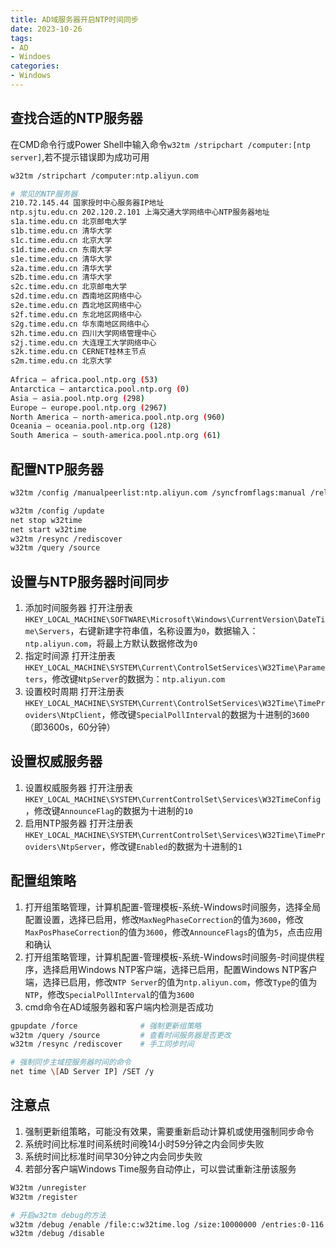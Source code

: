 ```yaml
---
title: AD域服务器开启NTP时间同步
date: 2023-10-26
tags: 
- AD
- Windoes
categories:
- Windows
---
```


## 查找合适的NTP服务器
在CMD命令行或Power Shell中输入命令`w32tm /stripchart /computer:[ntp server]`,若不提示错误即为成功可用
```bash
w32tm /stripchart /computer:ntp.aliyun.com

# 常见的NTP服务器
210.72.145.44 国家授时中心服务器IP地址
ntp.sjtu.edu.cn 202.120.2.101 上海交通大学网络中心NTP服务器地址
s1a.time.edu.cn 北京邮电大学
s1b.time.edu.cn 清华大学
s1c.time.edu.cn 北京大学
s1d.time.edu.cn 东南大学
s1e.time.edu.cn 清华大学
s2a.time.edu.cn 清华大学
s2b.time.edu.cn 清华大学
s2c.time.edu.cn 北京邮电大学
s2d.time.edu.cn 西南地区网络中心
s2e.time.edu.cn 西北地区网络中心
s2f.time.edu.cn 东北地区网络中心
s2g.time.edu.cn 华东南地区网络中心
s2h.time.edu.cn 四川大学网络管理中心
s2j.time.edu.cn 大连理工大学网络中心
s2k.time.edu.cn CERNET桂林主节点
s2m.time.edu.cn 北京大学
 
Africa — africa.pool.ntp.org (53)
Antarctica — antarctica.pool.ntp.org (0)
Asia — asia.pool.ntp.org (298)
Europe — europe.pool.ntp.org (2967)
North America — north-america.pool.ntp.org (960)
Oceania — oceania.pool.ntp.org (128)
South America — south-america.pool.ntp.org (61)
```

## 配置NTP服务器
```bash
w32tm /config /manualpeerlist:ntp.aliyun.com /syncfromflags:manual /reliable:yes /update

w32tm /config /update
net stop w32time
net start w32time
w32tm /resync /rediscover
w32tm /query /source
```

## 设置与NTP服务器时间同步
1. 添加时间服务器
打开注册表`HKEY_LOCAL_MACHINE\SOFTWARE\Microsoft\Windows\CurrentVersion\DateTime\Servers`，右键新建字符串值，名称设置为`0`，数据输入：`ntp.aliyun.com`，将最上方默认数据修改为`0`
2. 指定时间源
打开注册表`HKEY_LOCAL_MACHINE\SYSTEM\Current\ControlSetServices\W32Time\Parameters`，修改键`NtpServer`的数据为：`ntp.aliyun.com`
3. 设置校时周期
打开注册表`HKEY_LOCAL_MACHINE\SYSTEM\Current\ControlSetServices\W32Time\TimeProviders\NtpClient`，修改键`SpecialPollInterval`的数据为十进制的`3600`（即3600s，60分钟）

## 设置权威服务器
1. 设置权威服务器
打开注册表`HKEY_LOCAL_MACHINE\SYSTEM\CurrentControlSet\Services\W32TimeConfig`，修改键`AnnounceFlag`的数据为十进制的`10`
2. 启用NTP服务器
打开注册表`HKEY_LOCAL_MACHINE\SYSTEM\CurrentControlSet\Services\W32Time\TimeProviders\NtpServer`，修改键`Enabled`的数据为十进制的`1`

## 配置组策略
1. 打开组策略管理，计算机配置-管理模板-系统-Windows时间服务，选择全局配置设置，选择已启用，修改`MaxNegPhaseCorrection`的值为`3600`，修改`MaxPosPhaseCorrection`的值为`3600`，修改`AnnounceFlags`的值为`5`，点击应用和确认
2. 打开组策略管理，计算机配置-管理模板-系统-Windows时间服务-时间提供程序，选择启用Windows NTP客户端，选择已启用，配置Windows NTP客户端，选择已启用，修改`NTP Server`的值为`ntp.aliyun.com`，修改`Type`的值为`NTP`，修改`SpecialPollInterval`的值为`3600`
3. cmd命令在AD域服务器和客户端内检测是否成功
```bash 
gpupdate /force              # 强制更新组策略
w32tm /query /source         # 查看时间服务器是否更改
w32tm /resync /rediscover    # 手工同步时间

# 强制同步主域控服务器时间的命令
net time \[AD Server IP] /SET /y
```

## 注意点
1. 强制更新组策略，可能没有效果，需要重新启动计算机或使用强制同步命令
2. 系统时间比标准时间系统时间晚14小时59分钟之内会同步失败
3. 系统时间比标准时间早30分钟之内会同步失败
4. 若部分客户端Windows Time服务自动停止，可以尝试重新注册该服务
```bash
W32tm /unregister
W32tm /register

# 开启w32tm debug的方法
w32tm /debug /enable /file:c:w32time.log /size:10000000 /entries:0-116
w32tm /debug /disable
```